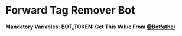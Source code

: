 # Forward Tag Remover Bot

<b>Mandatory Variables:</b>
  <b>BOT_TOKEN: Get This Value From <a href="https://telegram.dog/botfather">@Botfather</a></b>
   
